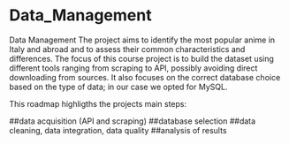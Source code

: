 # Data_Management
Data Management
The project aims to identify the most popular anime in Italy and abroad and to assess their common characteristics and differences.
The focus of this course project is to build the dataset using different tools ranging from scraping to API, possibly avoiding direct downloading from sources. It also focuses on the correct database choice based on the type of data; in our case we opted for MySQL.

This roadmap highligths the projects main steps:

##data acquisition (API and scraping)
##database selection
##data cleaning, data integration, data quality 
##analysis of results
